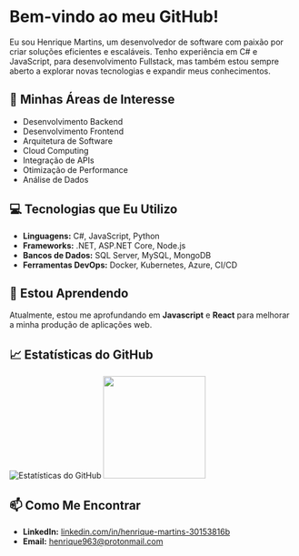 #  Bem-vindo ao meu GitHub!

Eu sou Henrique Martins, um desenvolvedor de software com paixão por criar soluções eficientes e escaláveis. Tenho experiência em C# e JavaScript, para desenvolvimento Fullstack, mas também estou sempre aberto a explorar novas tecnologias e expandir meus conhecimentos.

## 🚀 Minhas Áreas de Interesse

- Desenvolvimento Backend
- Desenvolvimento Frontend
- Arquitetura de Software
- Cloud Computing
- Integração de APIs
- Otimização de Performance
- Análise de Dados

## 💻 Tecnologias que Eu Utilizo

- **Linguagens:** C#, JavaScript, Python
- **Frameworks:** .NET, ASP.NET Core, Node.js
- **Bancos de Dados:** SQL Server, MySQL, MongoDB
- **Ferramentas DevOps:** Docker, Kubernetes, Azure, CI/CD

## 🌱 Estou Aprendendo

Atualmente, estou me aprofundando em **Javascript** e **React** para melhorar a minha produção de aplicações web.

## 📈 Estatísticas do GitHub

![Estatísticas do GitHub](https://github-readme-stats.vercel.app/api?username=henriquerocha963&show_icons=true&theme=radical)
<img height="180em" src="https://github-readme-stats.vercel.app/api/top-langs/?username=henriquerocha963&layout=compact&langs_count=6&theme=tokyonight"/>

## 📫 Como Me Encontrar

- **LinkedIn:** [linkedin.com/in/henrique-martins-30153816b](https://www.linkedin.com/in/henrique-martins-30153816b/)
- **Email:** henrique963@protonmail.com
